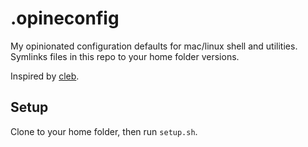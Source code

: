 # .opineconfig
My opinionated configuration defaults for mac/linux shell and utilities. Symlinks files in this repo to your home folder versions.

Inspired by [cleb](https://github.com/calebzulawski/.configuration-files).

## Setup
Clone to your home folder, then run `setup.sh`.

